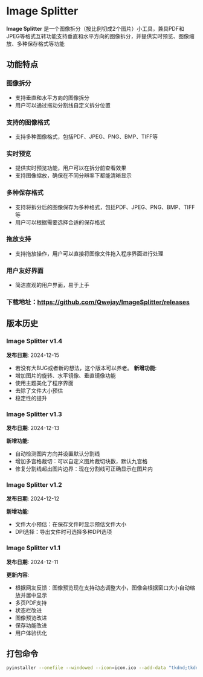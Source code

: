 # Image Splitter

**Image Splitter** 是一个图像拆分（按比例切成2个图片）小工具，兼具PDF和JPEG等格式互转功能支持垂直和水平方向的图像拆分，并提供实时预览、图像缩放、多种保存格式等功能

## 功能特点

### 图像拆分
- 支持垂直和水平方向的图像拆分
- 用户可以通过拖动分割线自定义拆分位置

### 支持的图像格式
- 支持多种图像格式，包括PDF、JPEG、PNG、BMP、TIFF等

### 实时预览
- 提供实时预览功能，用户可以在拆分前查看效果
- 支持图像缩放，确保在不同分辨率下都能清晰显示

### 多种保存格式
- 支持将拆分后的图像保存为多种格式，包括PDF、JPEG、PNG、BMP、TIFF等
- 用户可以根据需要选择合适的保存格式

### 拖放支持
- 支持拖放操作，用户可以直接将图像文件拖入程序界面进行处理

### 用户友好界面
- 简洁直观的用户界面，易于上手

### 下载地址：https://github.com/Qwejay/ImageSplitter/releases

## 版本历史
### Image Splitter v1.4
**发布日期**: 2024-12-15
- 若没有大BUG或者新的想法，这个版本可以养老。
**新增功能**:
- 增加图片的旋转、水平镜像、垂直镜像功能
- 使用主题美化了程序界面
- 去除了文件大小预估
- 稳定性的提升

### Image Splitter v1.3
**发布日期**: 2024-12-13

**新增功能**:
- 自动检测图片方向并设置默认分割线
- 增加多宫格裁切：可以自定义图片裁切块数，默认九宫格
- 修复分割线超出图片边界：现在分割线可正确显示在图片内

### Image Splitter v1.2
**发布日期**: 2024-12-12

**新增功能**:
- 文件大小预估：在保存文件时显示预估文件大小
- DPI选择：导出文件时可选择多种DPI选项

### Image Splitter v1.1
**发布日期**: 2024-12-11

**更新内容**:
- 根据网友反馈：图像预览现在支持动态调整大小，图像会根据窗口大小自动缩放并居中显示
- 多页PDF支持
- 状态栏改进
- 图像预览改进
- 保存功能改进
- 用户体验优化

## 打包命令

```bash
pyinstaller --onefile --windowed --icon=icon.ico --add-data "tkdnd;tkdnd" ImageSplitter.py
